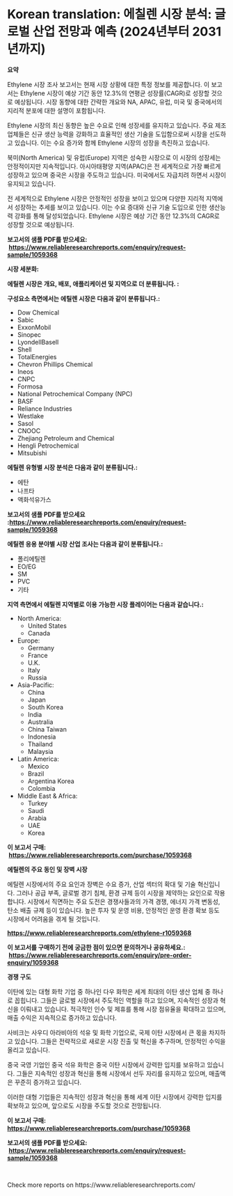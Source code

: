 <p><h1>Korean translation: 에칠렌 시장 분석: 글로벌 산업 전망과 예측 (2024년부터 2031년까지)</h1></p><p><strong>요약</strong></p>
<p><p>Ethylene 시장 조사 보고서는 현재 시장 상황에 대한 특정 정보를 제공합니다. 이 보고서는 Ethylene 시장이 예상 기간 동안 12.3%의 연평균 성장률(CAGR)로 성장할 것으로 예상됩니다. 시장 동향에 대한 간략한 개요와 NA, APAC, 유럽, 미국 및 중국에서의 지리적 분포에 대한 설명이 포함됩니다.</p><p>Ethylene 시장의 최신 동향은 높은 수요로 인해 성장세를 유지하고 있습니다. 주요 제조업체들은 신규 생산 능력을 강화하고 효율적인 생산 기술을 도입함으로써 시장을 선도하고 있습니다. 이는 수요 증가와 함께 Ethylene 시장의 성장을 촉진하고 있습니다.</p><p>북미(North America) 및 유럽(Europe) 지역은 성숙한 시장으로 이 시장의 성장세는 안정적이지만 지속적입니다. 아시아태평양 지역(APAC)은 전 세계적으로 가장 빠르게 성장하고 있으며 중국은 시장을 주도하고 있습니다. 미국에서도 자급치려 하면서 시장이 유지되고 있습니다.</p><p>전 세계적으로 Ethylene 시장은 안정적인 성장을 보이고 있으며 다양한 지리적 지역에서 성장하는 추세를 보이고 있습니다. 이는 수요 증대와 신규 기술 도입으로 인한 생산능력 강화를 통해 달성되었습니다. Ethylene 시장은 예상 기간 동안 12.3%의 CAGR로 성장할 것으로 예상됩니다.</p></p>
<p><strong>보고서의 샘플 PDF를 받으세요: &nbsp;<a href="https://www.reliableresearchreports.com/enquiry/request-sample/1059368">https://www.reliableresearchreports.com/enquiry/request-sample/1059368</a></strong></p>
<p><strong>시장 세분화:</strong></p>
<p><strong> 에틸렌 시장은 개요, 배포, 애플리케이션 및 지역으로 더 분류됩니다. :</strong></p>
<p><strong>구성요소 측면에서는 에틸렌 시장은 다음과 같이 분류됩니다.:</strong></p>
<p><ul><li>Dow Chemical</li><li>Sabic</li><li>ExxonMobil</li><li>Sinopec</li><li>LyondellBasell</li><li>Shell</li><li>TotalEnergies</li><li>Chevron Phillips Chemical</li><li>Ineos</li><li>CNPC</li><li>Formosa</li><li>National Petrochemical Company (NPC)</li><li>BASF</li><li>Reliance Industries</li><li>Westlake</li><li>Sasol</li><li>CNOOC</li><li>Zhejiang Petroleum and Chemical</li><li>Hengli Petrochemical</li><li>Mitsubishi</li></ul></p>
<p><strong> 에틸렌 유형별 시장 분석은 다음과 같이 분류됩니다.:</strong></p>
<p><ul><li>에탄</li><li>나프타</li><li>액화석유가스</li></ul></p>
<p><strong>보고서의 샘플 PDF를 받으세요 :<a href="https://www.reliableresearchreports.com/enquiry/request-sample/1059368">https://www.reliableresearchreports.com/enquiry/request-sample/1059368</a></strong></p>
<p><strong> 에틸렌 응용 분야별 시장 산업 조사는 다음과 같이 분류됩니다.:</strong></p>
<p><ul><li>폴리에틸렌</li><li>EO/EG</li><li>SM</li><li>PVC</li><li>기타</li></ul></p>
<p><strong>지역 측면에서 에틸렌 지역별로 이용 가능한 시장 플레이어는 다음과 같습니다.:</strong></p>
<p><ul>
    <li>
        North America:
        <ul>
            <li>United States</li>
            <li>Canada</li>
        </ul>
    </li>
    <li>
        Europe:
        <ul>
            <li>Germany</li>
            <li>France</li>
            <li>U.K.</li>
            <li>Italy</li>
            <li>Russia</li>
        </ul>
    </li>
    <li>
        Asia-Pacific:
        <ul>
            <li>China</li>
            <li>Japan</li>
            <li>South Korea</li>
            <li>India</li>
            <li>Australia</li>
            <li>China Taiwan</li>
            <li>Indonesia</li>
            <li>Thailand</li>
            <li>Malaysia</li>
        </ul>
    </li>
    <li>
        Latin America:
        <ul>
            <li>Mexico</li>
            <li>Brazil</li>
            <li>Argentina Korea</li>
            <li>Colombia</li>
        </ul>
    </li>
    <li>
        Middle East & Africa:
        <ul>
            <li>Turkey</li>
            <li>Saudi</li>
            <li>Arabia</li>
            <li>UAE</li>
            <li>Korea</li>
        </ul>
    </li>
    </ul></p>
<p><strong>이 보고서 구매: &nbsp;<a href="https://www.reliableresearchreports.com/purchase/1059368">https://www.reliableresearchreports.com/purchase/1059368</a></strong></p>
<p><strong>에틸렌의 주요 동인 및 장벽 시장</strong></p>
<p><p>에틸렌 시장에서의 주요 요인과 장벽은 수요 증가, 산업 섹터의 확대 및 기술 혁신입니다. 그러나 공급 부족, 글로벌 경기 침체, 환경 규제 등이 시장을 제약하는 요인으로 작용합니다. 시장에서 직면하는 주요 도전은 경쟁사들과의 가격 경쟁, 에너지 가격 변동성, 탄소 배출 규제 등이 있습니다. 높은 투자 및 운영 비용, 안정적인 운영 환경 확보 등도 시장에서 어려움을 겪게 될 것입니다.</p></p>
<p><strong><a href="https://www.reliableresearchreports.com/ethylene-r1059368">https://www.reliableresearchreports.com/ethylene-r1059368</a></strong></p>
<p><strong>이 보고서를 구매하기 전에 궁금한 점이 있으면 문의하거나 공유하세요.: &nbsp;<a href="https://www.reliableresearchreports.com/enquiry/pre-order-enquiry/1059368">https://www.reliableresearchreports.com/enquiry/pre-order-enquiry/1059368</a></strong></p>
<p><strong>경쟁 구도</strong></p>
<p><p>이탄에 있는 대형 화학 기업 중 하나인 다우 화학은 세계 최대의 이탄 생산 업체 중 하나로 꼽힙니다. 그들은 글로벌 시장에서 주도적인 역할을 하고 있으며, 지속적인 성장과 혁신을 이뤄내고 있습니다. 적극적인 인수 및 제휴를 통해 시장 점유율을 확대하고 있으며, 매출 수익은 지속적으로 증가하고 있습니다.</p><p>사비크는 사우디 아라비아의 석유 및 화학 기업으로, 국제 이탄 시장에서 큰 몫을 차지하고 있습니다. 그들은 전략적으로 새로운 시장 진출 및 혁신을 추구하며, 안정적인 수익을 올리고 있습니다.</p><p>중국 국영 기업인 중국 석유 화학은 중국 이탄 시장에서 강력한 입지를 보유하고 있습니다. 그들은 지속적인 성장과 혁신을 통해 시장에서 선두 자리를 유지하고 있으며, 매출액은 꾸준히 증가하고 있습니다.</p><p>이러한 대형 기업들은 지속적인 성장과 혁신을 통해 세계 이탄 시장에서 강력한 입지를 확보하고 있으며, 앞으로도 시장을 주도할 것으로 전망됩니다.</p></p>
<p><strong>이 보고서 구매: &nbsp; <a href="https://www.reliableresearchreports.com/purchase/1059368">https://www.reliableresearchreports.com/purchase/1059368</a></strong></p>
<p><strong>보고서의 샘플 PDF를 받으세요: &nbsp;<a href="https://www.reliableresearchreports.com/enquiry/request-sample/1059368">https://www.reliableresearchreports.com/enquiry/request-sample/1059368</a></strong><strong></strong></p>
<p>&nbsp;</p>
<p>Check more reports on https://www.reliableresearchreports.com/</p>